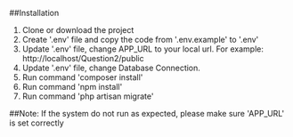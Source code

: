 ##Installation
1. Clone or download the project
2. Create '.env' file and copy the code from '.env.example' to '.env'
3. Update '.env' file, change APP_URL to your local url. For example: http://localhost/Question2/public
4. Update '.env' file, change Database Connection.
5. Run command 'composer install'
6. Run command 'npm install'
7. Run command 'php artisan migrate'

##Note:
If the system do not run as expected, please make sure 'APP_URL' is set correctly